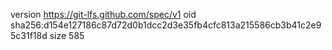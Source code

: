 version https://git-lfs.github.com/spec/v1
oid sha256:d154e127186c87d72d0b1dcc2d3e35fb4cfc813a215586cb3b41c2e95c31f18d
size 585
